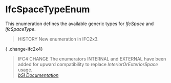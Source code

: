 IfcSpaceTypeEnum
================
This enumeration defines the available generic types for _IfcSpace_ and
_IfcSpaceType_.  
  
> HISTORY  New enumeration in IFC2x3.  
  
{ .change-ifc2x4}  
> IFC4 CHANGE  The enumerators INTERNAL and EXTERNAL have been added for
> upward compatibility to replace _InteriorOrExteriorSpace_ usage.  
[ _bSI
Documentation_](https://standards.buildingsmart.org/IFC/DEV/IFC4_2/FINAL/HTML/schema/ifcproductextension/lexical/ifcspacetypeenum.htm)


